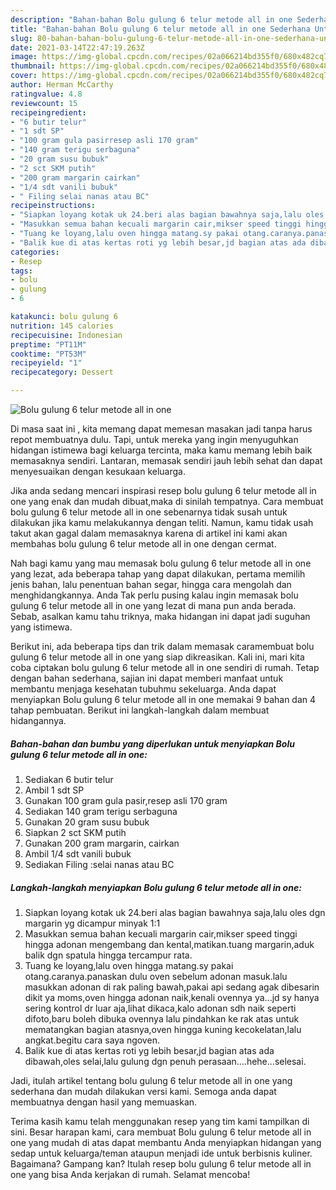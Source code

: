 ```yaml
---
description: "Bahan-bahan Bolu gulung 6 telur metode all in one Sederhana Untuk Jualan"
title: "Bahan-bahan Bolu gulung 6 telur metode all in one Sederhana Untuk Jualan"
slug: 80-bahan-bahan-bolu-gulung-6-telur-metode-all-in-one-sederhana-untuk-jualan
date: 2021-03-14T22:47:19.263Z
image: https://img-global.cpcdn.com/recipes/02a066214bd355f0/680x482cq70/bolu-gulung-6-telur-metode-all-in-one-foto-resep-utama.jpg
thumbnail: https://img-global.cpcdn.com/recipes/02a066214bd355f0/680x482cq70/bolu-gulung-6-telur-metode-all-in-one-foto-resep-utama.jpg
cover: https://img-global.cpcdn.com/recipes/02a066214bd355f0/680x482cq70/bolu-gulung-6-telur-metode-all-in-one-foto-resep-utama.jpg
author: Herman McCarthy
ratingvalue: 4.8
reviewcount: 15
recipeingredient:
- "6 butir telur"
- "1 sdt SP"
- "100 gram gula pasirresep asli 170 gram"
- "140 gram terigu serbaguna"
- "20 gram susu bubuk"
- "2 sct SKM putih"
- "200 gram margarin cairkan"
- "1/4 sdt vanili bubuk"
- " Filing selai nanas atau BC"
recipeinstructions:
- "Siapkan loyang kotak uk 24.beri alas bagian bawahnya saja,lalu oles dgn margarin yg dicampur minyak 1:1"
- "Masukkan semua bahan kecuali margarin cair,mikser speed tinggi hingga adonan mengembang dan kental,matikan.tuang margarin,aduk balik dgn spatula hingga tercampur rata."
- "Tuang ke loyang,lalu oven hingga matang.sy pakai otang.caranya.panaskan dulu oven sebelum adonan masuk.lalu masukkan adonan di rak paling bawah,pakai api sedang agak dibesarin dikit ya moms,oven hingga adonan naik,kenali ovennya ya...jd sy hanya sering kontrol dr luar aja,lihat dikaca,kalo adonan sdh naik seperti difoto,baru boleh dibuka ovennya lalu pindahkan ke rak atas untuk mematangkan bagian atasnya,oven hingga kuning kecokelatan,lalu angkat.begitu cara saya ngoven."
- "Balik kue di atas kertas roti yg lebih besar,jd bagian atas ada dibawah,oles selai,lalu gulung dgn penuh perasaan....hehe...selesai."
categories:
- Resep
tags:
- bolu
- gulung
- 6

katakunci: bolu gulung 6 
nutrition: 145 calories
recipecuisine: Indonesian
preptime: "PT11M"
cooktime: "PT53M"
recipeyield: "1"
recipecategory: Dessert

---
```



![Bolu gulung 6 telur metode all in one](https://img-global.cpcdn.com/recipes/02a066214bd355f0/680x482cq70/bolu-gulung-6-telur-metode-all-in-one-foto-resep-utama.jpg)

Di masa  saat ini , kita memang dapat memesan masakan jadi tanpa harus repot membuatnya dulu. Tapi, untuk mereka yang ingin menyuguhkan hidangan istimewa bagi keluarga tercinta, maka kamu memang lebih baik memasaknya sendiri. Lantaran, memasak sendiri jauh lebih sehat dan dapat menyesuaikan dengan kesukaan keluarga.

Jika anda sedang mencari inspirasi resep bolu gulung 6 telur metode all in one yang enak dan mudah dibuat,maka di sinilah tempatnya. Cara membuat bolu gulung 6 telur metode all in one  sebenarnya tidak susah untuk dilakukan jika kamu melakukannya dengan teliti. Namun, kamu tidak usah takut akan gagal dalam memasaknya 
karena di artikel ini kami akan membahas bolu gulung 6 telur metode all in one dengan cermat.  



Nah bagi kamu yang mau memasak bolu gulung 6 telur metode all in one yang lezat, ada beberapa tahap yang dapat dilakukan, pertama memilih jenis bahan, lalu penentuan bahan segar, hingga cara mengolah dan menghidangkannya. Anda Tak perlu pusing kalau ingin memasak bolu gulung 6 telur metode all in one yang lezat di mana pun anda berada. Sebab, asalkan kamu  tahu triknya, maka hidangan ini dapat jadi suguhan yang istimewa.

Berikut ini, ada beberapa tips dan trik dalam memasak caramembuat bolu gulung 6 telur metode all in one yang siap dikreasikan. Kali ini, mari kita coba ciptakan bolu gulung 6 telur metode all in one sendiri di rumah. Tetap dengan bahan sederhana, sajian ini dapat memberi manfaat untuk membantu menjaga kesehatan tubuhmu sekeluarga. Anda dapat menyiapkan Bolu gulung 6 telur metode all in one memakai 9 bahan dan 4 tahap pembuatan. Berikut ini langkah-langkah dalam membuat hidangannya.

<!--inarticleads1-->

##### Bahan-bahan dan bumbu yang diperlukan untuk menyiapkan Bolu gulung 6 telur metode all in one:

1. Sediakan 6 butir telur
1. Ambil 1 sdt SP
1. Gunakan 100 gram gula pasir,resep asli 170 gram
1. Sediakan 140 gram terigu serbaguna
1. Gunakan 20 gram susu bubuk
1. Siapkan 2 sct SKM putih
1. Gunakan 200 gram margarin, cairkan
1. Ambil 1/4 sdt vanili bubuk
1. Sediakan  Filing :selai nanas atau BC




<!--inarticleads2-->

##### Langkah-langkah menyiapkan Bolu gulung 6 telur metode all in one:

1. Siapkan loyang kotak uk 24.beri alas bagian bawahnya saja,lalu oles dgn margarin yg dicampur minyak 1:1
1. Masukkan semua bahan kecuali margarin cair,mikser speed tinggi hingga adonan mengembang dan kental,matikan.tuang margarin,aduk balik dgn spatula hingga tercampur rata.
1. Tuang ke loyang,lalu oven hingga matang.sy pakai otang.caranya.panaskan dulu oven sebelum adonan masuk.lalu masukkan adonan di rak paling bawah,pakai api sedang agak dibesarin dikit ya moms,oven hingga adonan naik,kenali ovennya ya...jd sy hanya sering kontrol dr luar aja,lihat dikaca,kalo adonan sdh naik seperti difoto,baru boleh dibuka ovennya lalu pindahkan ke rak atas untuk mematangkan bagian atasnya,oven hingga kuning kecokelatan,lalu angkat.begitu cara saya ngoven.
1. Balik kue di atas kertas roti yg lebih besar,jd bagian atas ada dibawah,oles selai,lalu gulung dgn penuh perasaan....hehe...selesai.




Jadi, itulah artikel tentang  bolu gulung 6 telur metode all in one  yang sederhana dan mudah dilakukan versi kami. Semoga anda dapat membuatnya dengan hasil yang memuaskan. 

Terima kasih kamu telah menggunakan resep yang tim kami tampilkan di sini. Besar harapan kami, cara membuat  Bolu gulung 6 telur metode all in one yang mudah di atas dapat membantu Anda menyiapkan hidangan yang sedap untuk keluarga/teman ataupun menjadi ide untuk berbisnis kuliner. Bagaimana? Gampang kan? Itulah resep bolu gulung 6 telur metode all in one yang bisa Anda kerjakan di rumah. Selamat mencoba!

